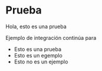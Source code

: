 # Prueba

Hola, esto es una prueba

Ejemplo de integración continúa para

* Esto es una prueba
* Esto es un egemplo
* Esto no es un ejemplo

